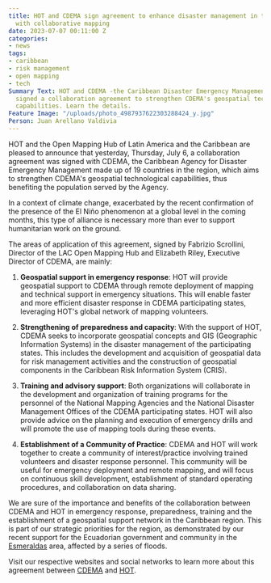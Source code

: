 ```yaml
---
title: HOT and CDEMA sign agreement to enhance disaster management in the Caribbean
  with collaborative mapping
date: 2023-07-07 00:11:00 Z
categories:
- news
tags:
- caribbean
- risk management
- open mapping
- tech
Summary Text: HOT and CDEMA -the Caribbean Disaster Emergency Management Agency- have
  signed a collaboration agreement to strengthen CDEMA's geospatial technological
  capabilities. Learn the details.
Feature Image: "/uploads/photo_4987937622303288424_y.jpg"
Person: Juan Arellano Valdivia
---
```


HOT and the Open Mapping Hub of Latin America and the Caribbean are pleased to announce that yesterday, Thursday, July 6, a collaboration agreement was signed with CDEMA, the Caribbean Agency for Disaster Emergency Management made up of 19 countries in the region, which aims to strengthen CDEMA's geospatial technological capabilities, thus benefiting the population served by the Agency.

In a context of climate change, exacerbated by the recent confirmation of the presence of the El Niño phenomenon at a global level in the coming months, this type of alliance is necessary more than ever to support humanitarian work on the ground.

The areas of application of this agreement, signed by Fabrizio Scrollini, Director of the LAC Open Mapping Hub and Elizabeth Riley, Executive Director of CDEMA, are mainly:

1. **Geospatial support in emergency response**: HOT will provide geospatial support to CDEMA through remote deployment of mapping and technical support in emergency situations. This will enable faster and more efficient disaster response in CDEMA participating states, leveraging HOT's global network of mapping volunteers.

2. **Strengthening of preparedness and capacity**: With the support of HOT, CDEMA seeks to incorporate geospatial concepts and GIS (Geographic Information Systems) in the disaster management of the participating states. This includes the development and acquisition of geospatial data for risk management activities and the construction of geospatial components in the Caribbean Risk Information System (CRIS).

3. **Training and advisory support**: Both organizations will collaborate in the development and organization of training programs for the personnel of the National Mapping Agencies and the National Disaster Management Offices of the CDEMA participating states. HOT will also provide advice on the planning and execution of emergency drills and will promote the use of mapping tools during these events.

4. **Establishment of a Community of Practice**: CDEMA and HOT will work together to create a community of interest/practice involving trained volunteers and disaster response personnel. This community will be useful for emergency deployment and remote mapping, and will focus on continuous skill development, establishment of standard operating procedures, and collaboration on data sharing.

We are sure of the importance and benefits of the collaboration between CDEMA and HOT in emergency response, preparedness, training and the establishment of a geospatial support network in the Caribbean region. This is part of our strategic priorities for the region, as demonstrated by our recent support for the Ecuadorian government and community in the [Esmeraldas](https://twitter.com/hotosm/status/1674086162045050881) area, affected by a series of floods.

Visit our respective websites and social networks to learn more about this agreement between [CDEMA](https://www.cdema.org/) and [HOT](https://www.hotosm.org/).